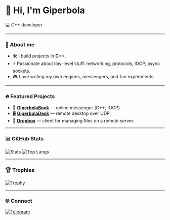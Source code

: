 # 👋 Hi, I'm Giperbola

💻 C++ developer

---

### 🚀 About me
- 🛠️ I build projects in **C++**.
- ⚡ Passionate about low-level stuff: networking, protocols, IOCP, async sockets.
- 🎮 Love writing my own engines, messengers, and fun experiments.

---

### 🔥 Featured Projects
- 💬 [**GiperbolaBook**](https://github.com/GiperB0la/GiperbolaBook) — online messenger (C++, IOCP).
- 🖥️ [**GiperbolaDesk**](https://github.com/GiperB0la/GiperbolaDesk) — remote desktop over UDP.
- 📂 [**Dropbox**](https://github.com/GiperB0la/Dropbox) — client for managing files on a remote server.

---

### 📊 GitHub Stats
![Stats](https://github-readme-stats.vercel.app/api?username=GiperB0la&show_icons=true&theme=tokyonight)
![Top Langs](https://github-readme-stats.vercel.app/api/top-langs/?username=GiperB0la&layout=compact&theme=tokyonight)

---

### 🏆 Trophies
![Trophy](https://github-profile-trophy.vercel.app/?username=GiperB0la&theme=onedark)

---

### 🌐 Connect
[![Telegram](https://img.shields.io/badge/Telegram-@Giperbola_10-blue?logo=telegram)]([https://t.me/yourhandle](https://t.me/Giperbola_10))
